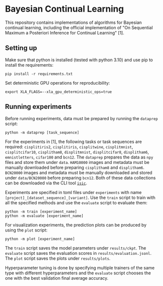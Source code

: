 # Bayesian Continual Learning

This repository contains implementations of algorithms for Bayesian continual learning, including the official implementation of "On Sequential Maximum a Posteriori Inference for Continual Learning" [1].

## Setting up

Make sure that python is installed (tested with python 3.10) and use pip to install the requirements:

```
pip install -r requirements.txt
```

Set deterministic GPU operations for reproducibility:

```
export XLA_FLAGS=--xla_gpu_deterministic_ops=true
```

## Running experiments

Before running experiments, data must be prepared by running the `dataprep` script:

```
python -m dataprep [task_sequence]
```

For the experiments in [1], the following tasks or task sequences are required: `cisplitiris2`, `cisplitiris`, `cisplitwine`, `cisplitmnist`, `cisplitcifar10`, `cisplitham8`, `displitmnist`, `displitcifar8`, `displitham6`, `emnistletters`, `cifar100` and `bcn12`. The `dataprep` prepares the data as `npy` files and store them under `data`. `HAM10000` images and metadata must be manually downloaded before preparing `cisplitham8` and `displitham6`. `BCN20000` images and metadata must be manually downloaded and stored under `data/BCN20000` before preparing `bcn12`. Both of these data collections can be downloaded via the CLI tool [`isic`](https://github.com/ImageMarkup/isic-cli).

Experiments are specified in toml files under `experiments` with name `[project]_[dataset_sequence]_[variant]`. Use the `train` script to train with all the specified methods and use the `evaluate` script to evaluate them:

```
python -m train [experiment_name]
python -m evaluate [experiment_name]
```

For visualization experiments, the prediction plots can be produced by using the `plot` script:

```
python -m plot [experiment_name]
```

The `train` script saves the model parameters under `results/ckpt`. The `evaluate` script saves the evaluation scores in `results/evaluation.jsonl`. The `plot` script saves the plots under `results/plots`.

Hyperparameter tuning is done by specifying multiple trainers of the same type with different hyperparameters and the `evaluate` script chooses the one with the best validation final average accuracy.
